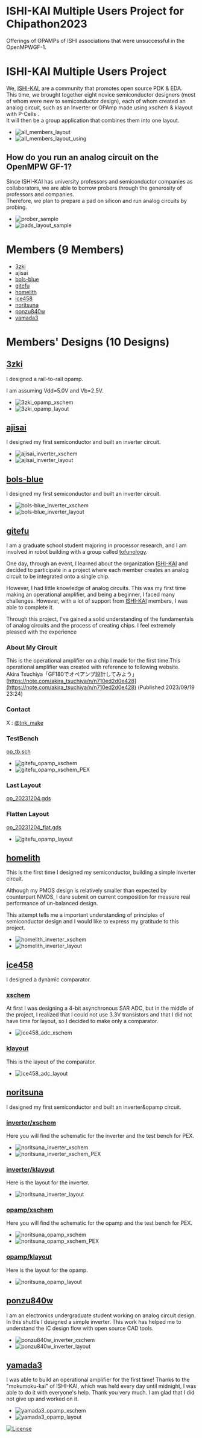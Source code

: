 #  ISHI-KAI Multiple Users Project for Chipathon2023
Offerings of OPAMPs of ISHI associations that were unsuccessful in the OpenMPWGF-1.  

#  ISHI-KAI Multiple Users Project
We, [ISHI-KAI](https://ishi-kai.org/), are a community that promotes open source PDK & EDA.  
This time, we brought together eight novice semiconductor designers (most of whom were new to semiconductor design), each of whom created an analog circuit, such as an Inverter or OPAmp made using xschem & klayout with P-Cells .  
It will then be a group application that combines them into one layout.  

- ![all_members_layout](https://github.com/ishi-kai/ISHI-KAI_Multiple_Projects_OpenGFMPW-1/images/all_members_layout.jpg)
- ![all_members_layout_using](https://github.com/ishi-kai/ISHI-KAI_Multiple_Projects_OpenGFMPW-1/images/all_members_layout_using.jpg)

## How do you run an analog circuit on the OpenMPW GF-1?
Since ISHI-KAI has university professors and semiconductor companies as collaborators, we are able to borrow probers through the generosity of professors and companies.  
Therefore, we plan to prepare a pad on silicon and run analog circuits by probing.  

- ![prober_sample](https://github.com/ishi-kai/ISHI-KAI_Multiple_Projects_OpenGFMPW-1/images/prober_sample.jpg)
- ![pads_layout_sample](https://github.com/ishi-kai/ISHI-KAI_Multiple_Projects_OpenGFMPW-1/images/pads_layout_sample.jpg)


# Members (9 Members)
- [3zki](https://github.com/3zki)
- ajisai
- [bols-blue](https://github.com/bols-blue)
- [gitefu](https://github.com/Gitefu)
- [homelith](https://github.com/homelith)
- [ice458](https://github.com/ice458)
- [noritsuna](https://github.com/noritsuna)
- [ponzu840w](https://github.com/mulwak)
- [yamada3](https://github.com/keropiyo)

# Members' Designs (10 Designs)
## [3zki](https://github.com/ishi-kai/ISHI-KAI_Multiple_Projects_OpenGFMPW-1/member_project/3zki/)
I designed a rail-to-rail opamp.

I am assuming Vdd=5.0V and Vb=2.5V.

- ![3zki_opamp_xschem](https://github.com/ishi-kai/ISHI-KAI_Multiple_Projects_OpenGFMPW-1/images/3zki_opamp_xschem.jpg)
- ![3zki_opamp_layout](https://github.com/ishi-kai/ISHI-KAI_Multiple_Projects_OpenGFMPW-1/images/3zki_opamp_layout.jpg)

## [ajisai](https://github.com/ishi-kai/ISHI-KAI_Multiple_Projects_OpenGFMPW-1/member_project/ajisai/)
I designed my first semiconductor and built an inverter circuit.  

- ![ajisai_inverter_xschem](https://github.com/ishi-kai/ISHI-KAI_Multiple_Projects_OpenGFMPW-1/images/ajisai_inverter_xschem.jpg)
- ![ajisai_inverter_layout](https://github.com/ishi-kai/ISHI-KAI_Multiple_Projects_OpenGFMPW-1/images/ajisai_inverter_layout.jpg)


## [bols-blue](https://github.com/ishi-kai/ISHI-KAI_Multiple_Projects_OpenGFMPW-1/member_project/bols-blue/)
I designed my first semiconductor and built an inverter circuit.  

- ![bols-blue_inverter_xschem](https://github.com/ishi-kai/ISHI-KAI_Multiple_Projects_OpenGFMPW-1/images/bols-blue_inverter_xschem.jpg)
- ![bols-blue_inverter_layout](https://github.com/ishi-kai/ISHI-KAI_Multiple_Projects_OpenGFMPW-1/images/bols-blue_inverter_layout.jpg)

## [gitefu](https://github.com/ishi-kai/ISHI-KAI_Multiple_Projects_OpenGFMPW-1/member_project/Gitefu/)
I am a graduate school student majoring in processor research, and I am involved in robot building with a group called [tofunology](https://tofunology.github.io/site/).

One day, through an event, I learned about the organization [ISHI-KAI](https://ishi-kai.org/) and decided to participate in a project where each member creates an analog circuit to be integrated onto a single chip.

However, I had little knowledge of analog circuits. 
This was my first time making an operational amplifier, and being a beginner, I faced many challenges. However, with a lot of support from [ISHI-KAI](https://ishi-kai.org/)  members, I was able to complete it.

Through this project, I've gained a solid understanding of the fundamentals of analog circuits and the process of creating chips. I feel extremely pleased with the experience


### About My Circuit
This is the operational amplifier on a chip I made for the first time.This operational amplifier was created with reference to following website.  
Akira Tsuchiya「GF180でオペアンプ設計してみよう」[https://note.com/akira_tsuchiya/n/n710ed2d0e428](https://note.com/akira_tsuchiya/n/n710ed2d0e428) (Published:2023/09/19 23:24)

### Contact
X : [@tnk_make](https://twitter.com/tnk_make)

### TestBench
[op_tb.sch](https://github.com/ishi-kai/ISHI-KAI_Multiple_Projects_OpenGFMPW-1/member_project/gitefu/op_tb.sch)  
- ![gitefu_opamp_xschem](https://github.com/ishi-kai/ISHI-KAI_Multiple_Projects_OpenGFMPW-1/images/gitefu_opamp_xschem.jpg)
- ![gitefu_opamp_xschem_PEX](https://github.com/ishi-kai/ISHI-KAI_Multiple_Projects_OpenGFMPW-1/images/gitefu_opamp_xschem_PEX.jpg)

### Last Layout
[op_20231204.gds](https://github.com/ishi-kai/ISHI-KAI_Multiple_Projects_OpenGFMPW-1/member_project/gitefu/op_20231204.gds)  

### Flatten Layout
[op_20231204_flat.gds](https://github.com/ishi-kai/ISHI-KAI_Multiple_Projects_OpenGFMPW-1/member_project/gitefu/op_20231204_flat.gds)  
- ![gitefu_opamp_layout](images/gitefu_opamp_layout.jpg)


## [homelith](https://github.com/ishi-kai/ISHI-KAI_Multiple_Projects_OpenGFMPW-1/member_project/homelith/)
This is the first time I designed my semiconductor, building a simple inverter circuit.

Although my PMOS design is relatively smaller than expected by counterpart NMOS, I dare submit on current composition for measure real performance of un-balanced design.

This attempt tells me a important understanding of principles of semiconductor design and I would like to express my gratitude to this project.

- ![homelith_inverter_xschem](https://github.com/ishi-kai/ISHI-KAI_Multiple_Projects_OpenGFMPW-1/images/homelith_inverter_xschem.jpg)
- ![homelith_inverter_layout](https://github.com/ishi-kai/ISHI-KAI_Multiple_Projects_OpenGFMPW-1/images/homelith_inverter_layout.jpg)

## [ice458](https://github.com/ishi-kai/ISHI-KAI_Multiple_Projects_OpenGFMPW-1/member_project/ice458/)
I designed a dynamic comparator.

### [xschem](https://github.com/ishi-kai/ISHI-KAI_Multiple_Projects_OpenGFMPW-1/member_project/ice458/dynamic_comparator/xschem/)
At first I was designing a 4-bit asynchronous SAR ADC, but in the middle of the project, I realized that I could not use 3.3V transistors and that I did not have time for layout, so I decided to make only a comparator.

- ![ice458_adc_xschem](https://github.com/ishi-kai/ISHI-KAI_Multiple_Projects_OpenGFMPW-1/images/ice458_adc_xschem.jpg)

### [klayout](https://github.com/ishi-kai/ISHI-KAI_Multiple_Projects_OpenGFMPW-1/member_project/ice458/dynamic_comparator/klayout/)
This is the layout of the comparator.

- ![ice458_adc_layout](https://github.com/ishi-kai/ISHI-KAI_Multiple_Projects_OpenGFMPW-1/images/ice458_adc_layout.jpg)


## [noritsuna](https://github.com/ishi-kai/ISHI-KAI_Multiple_Projects_OpenGFMPW-1/member_project/noritsuna/)
I designed my first semiconductor and built an inverter&opamp circuit.  

### [inverter/xschem](https://github.com/ishi-kai/ISHI-KAI_Multiple_Projects_OpenGFMPW-1/member_project/noritsuna/inverter/xschem/)
Here you will find the schematic for the inverter and the test bench for PEX.  
- ![noritsuna_inverter_xschem](https://github.com/ishi-kai/ISHI-KAI_Multiple_Projects_OpenGFMPW-1/images/noritsuna_inverter_xschem.jpg)
- ![noritsuna_inverter_xschem_PEX](https://github.com/ishi-kai/ISHI-KAI_Multiple_Projects_OpenGFMPW-1/images/noritsuna_inverter_xschem_PEX.jpg)

### [inverter/klayout](https://github.com/ishi-kai/ISHI-KAI_Multiple_Projects_OpenGFMPW-1/member_project/noritsuna/inverter/klayout/)
Here is the layout for the inverter.  
- ![noritsuna_inverter_layout](https://github.com/ishi-kai/ISHI-KAI_Multiple_Projects_OpenGFMPW-1/images/noritsuna_inverter_layout.jpg)

### [opamp/xschem](https://github.com/ishi-kai/ISHI-KAI_Multiple_Projects_OpenGFMPW-1/member_project/noritsuna/opamp/xschem/)
Here you will find the schematic for the opamp and the test bench for PEX.  

- ![noritsuna_opamp_xschem](https://github.com/ishi-kai/ISHI-KAI_Multiple_Projects_OpenGFMPW-1/images/noritsuna_opamp_xschem.jpg)
- ![noritsuna_opamp_xschem_PEX](https://github.com/ishi-kai/ISHI-KAI_Multiple_Projects_OpenGFMPW-1/images/noritsuna_opamp_xschem_PEX.jpg)

### [opamp/klayout](https://github.com/ishi-kai/ISHI-KAI_Multiple_Projects_OpenGFMPW-1/member_project/noritsuna/opamp/klayout/)
Here is the layout for the opamp.  
- ![noritsuna_opamp_layout](https://github.com/ishi-kai/ISHI-KAI_Multiple_Projects_OpenGFMPW-1/images/noritsuna_opamp_layout.jpg)


## [ponzu840w](https://github.com/ishi-kai/ISHI-KAI_Multiple_Projects_OpenGFMPW-1/member_project/ponzu840w/)
I am an electronics undergraduate student working on analog circuit design.  
In this shuttle I designed a simple inverter. This work has helped me to understand the IC design flow with open source CAD tools.  

- ![ponzu840w_inverter_xschem](https://github.com/ishi-kai/ISHI-KAI_Multiple_Projects_OpenGFMPW-1/images/ponzu840w_inverter_xschem.jpg)
- ![ponzu840w_inverter_layout](https://github.com/ishi-kai/ISHI-KAI_Multiple_Projects_OpenGFMPW-1/images/ponzu840w_inverter_layout.jpg)


## [yamada3](https://github.com/ishi-kai/ISHI-KAI_Multiple_Projects_OpenGFMPW-1/member_project/yamada3/)
I was able to build an operational amplifier for the first time!
Thanks to the "mokumoku-kai" of ISHI-KAI, which was held every day until midnight, I was able to do it with everyone's help. Thank you very much.
I am glad that I did not give up and worked on it.

- ![yamada3_opamp_xschem](https://github.com/ishi-kai/ISHI-KAI_Multiple_Projects_OpenGFMPW-1/images/yamada3_opamp_xschem.jpg)
- ![yamada3_opamp_layout](https://github.com/ishi-kai/ISHI-KAI_Multiple_Projects_OpenGFMPW-1/images/yamada3_opamp_layout.jpg)

[![License](https://img.shields.io/badge/License-Apache%202.0-blue.svg)](https://opensource.org/licenses/Apache-2.0) 
